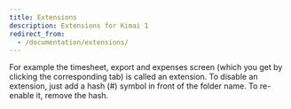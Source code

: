 ```yaml
---
title: Extensions
description: Extensions for Kimai 1
redirect_from: 
  - /documentation/extensions/
---
```


For example the timesheet, export and expenses screen (which you get by clicking the corresponding tab) is called an extension. 
To disable an extension, just add a hash (#) symbol in front of the folder name. To re-enable it, remove the hash.
